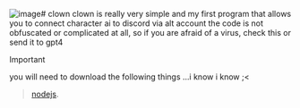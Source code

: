 ![image](https://github.com/FoxVFoxyF/clown/assets/121633580/9a20add8-216d-4bbd-9e89-2afd568c1b11)# clown
clown is really very simple and my first program that allows you to connect character ai to discord via alt account
the code is not obfuscated or complicated at all, so if you are afraid of a virus, check this or send it to gpt4
> [!IMPORTANT]
> you will need to download the following things ...i know i know ;<

> [nodejs](https://nodejs.org/en).
